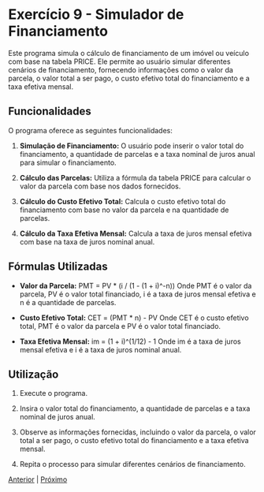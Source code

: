 # Exercício 9 - Simulador de Financiamento

Este programa simula o cálculo de financiamento de um imóvel ou veículo com base na tabela PRICE. Ele permite ao usuário simular diferentes cenários de financiamento, fornecendo informações como o valor da parcela, o valor total a ser pago, o custo efetivo total do financiamento e a taxa efetiva mensal.

## Funcionalidades

O programa oferece as seguintes funcionalidades:

1. **Simulação de Financiamento:** O usuário pode inserir o valor total do financiamento, a quantidade de parcelas e a taxa nominal de juros anual para simular o financiamento.

2. **Cálculo das Parcelas:** Utiliza a fórmula da tabela PRICE para calcular o valor da parcela com base nos dados fornecidos.

3. **Cálculo do Custo Efetivo Total:** Calcula o custo efetivo total do financiamento com base no valor da parcela e na quantidade de parcelas.

4. **Cálculo da Taxa Efetiva Mensal:** Calcula a taxa de juros mensal efetiva com base na taxa de juros nominal anual.

## Fórmulas Utilizadas

- **Valor da Parcela:** PMT = PV * (i / (1 - (1 + i)^-n))
  Onde PMT é o valor da parcela, PV é o valor total financiado, i é a taxa de juros mensal efetiva e n é a quantidade de parcelas.

- **Custo Efetivo Total:** CET = (PMT * n) - PV
  Onde CET é o custo efetivo total, PMT é o valor da parcela e PV é o valor total financiado.

- **Taxa Efetiva Mensal:** im = (1 + i)^(1/12) - 1
  Onde im é a taxa de juros mensal efetiva e i é a taxa de juros nominal anual.

## Utilização

1. Execute o programa.

2. Insira o valor total do financiamento, a quantidade de parcelas e a taxa nominal de juros anual.

3. Observe as informações fornecidas, incluindo o valor da parcela, o valor total a ser pago, o custo efetivo total do financiamento e a taxa efetiva mensal.

4. Repita o processo para simular diferentes cenários de financiamento.

[Anterior](../8-estatisticas-de-vendas/README.md) | [Próximo](../10-manipulacao-de-api/README.md)
